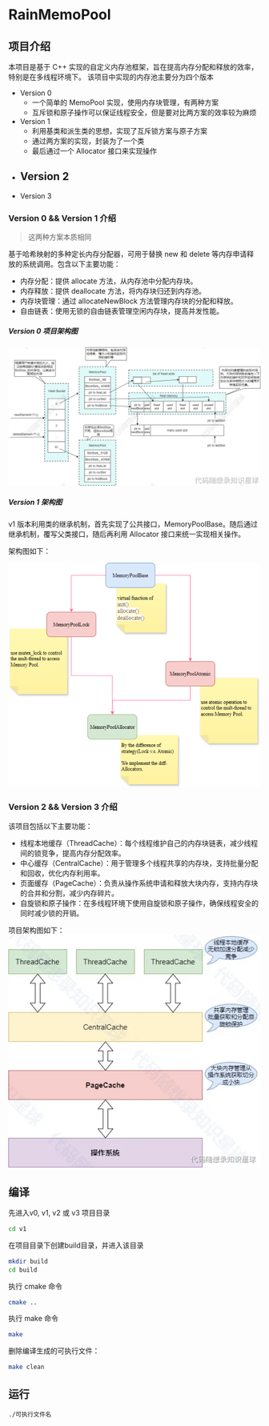 # RainMemoPool

## 项目介绍
本项目是基于 C++ 实现的自定义内存池框架，旨在提高内存分配和释放的效率，特别是在多线程环境下。
该项目中实现的内存池主要分为四个版本

- Version 0
	- 一个简单的 MemoPool 实现，使用内存块管理，有两种方案
	- 互斥锁和原子操作可以保证线程安全，但是要对比两方案的效率较为麻烦
- Version 1
	- 利用基类和派生类的思想，实现了互斥锁方案与原子方案
	- 通过两方案的实现，封装为了一个类
	- 最后通过一个 Allocator 接口来实现操作
- Version 2
	- 
- Version 3

### Version 0 && Version 1 介绍

> 这两种方案本质相同

基于哈希映射的多种定长内存分配器，可用于替换 new 和 delete 等内存申请释放的系统调用。包含以下主要功能：
- 内存分配：提供 allocate 方法，从内存池中分配内存块。
- 内存释放：提供 deallocate 方法，将内存块归还到内存池。
- 内存块管理：通过 allocateNewBlock 方法管理内存块的分配和释放。
- 自由链表：使用无锁的自由链表管理空闲内存块，提高并发性能。

##### Version 0 项目架构图
![alt text](images/v0/v0.jpg)

##### Version 1 架构图

v1 版本利用类的继承机制，首先实现了公共接口，MemoryPoolBase。随后通过继承机制，覆写父类接口，随后再利用 Allocator 接口来统一实现相关操作。

架构图如下：

![alt text](images/v1/v1.png)

### Version 2 && Version 3 介绍

该项目包括以下主要功能：
- 线程本地缓存（ThreadCache）：每个线程维护自己的内存块链表，减少线程间的锁竞争，提高内存分配效率。
- 中心缓存（CentralCache）：用于管理多个线程共享的内存块，支持批量分配和回收，优化内存利用率。
- 页面缓存（PageCache）：负责从操作系统申请和释放大块内存，支持内存块的合并和分割，减少内存碎片。
- 自旋锁和原子操作：在多线程环境下使用自旋锁和原子操作，确保线程安全的同时减少锁的开销。

项目架构图如下：      
![alt text](images/v2/v2.png)

## 编译  
先进入v0,  v1,  v2 或 v3 项目目录
```bash
cd v1
```
在项目目录下创建build目录，并进入该目录
```bash
mkdir build
cd build
```
执行 cmake 命令
```bash
cmake ..
```
执行 make 命令
```bash
make
```
删除编译生成的可执行文件：  
```bash
make clean
```
## 运行
```
./可执行文件名
```